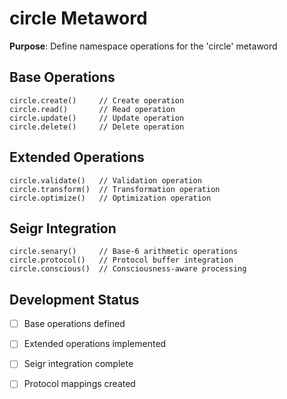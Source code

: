 # circle Metaword

**Purpose**: Define namespace operations for the 'circle' metaword

## Base Operations

```hyphos
circle.create()     // Create operation
circle.read()       // Read operation  
circle.update()     // Update operation
circle.delete()     // Delete operation
```

## Extended Operations

```hyphos
circle.validate()   // Validation operation
circle.transform()  // Transformation operation
circle.optimize()   // Optimization operation
```

## Seigr Integration

```hyphos
circle.senary()     // Base-6 arithmetic operations
circle.protocol()   // Protocol buffer integration
circle.conscious()  // Consciousness-aware processing
```

## Development Status

- [ ] Base operations defined
- [ ] Extended operations implemented  
- [ ] Seigr integration complete
- [ ] Protocol mappings created

